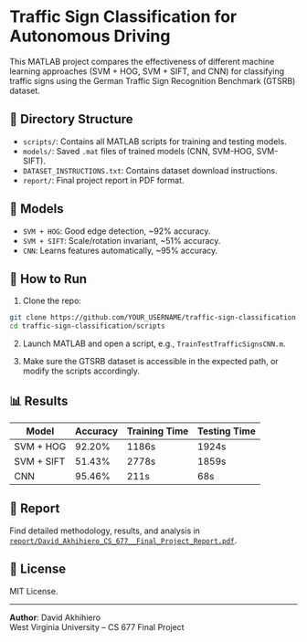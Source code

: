 # Traffic Sign Classification for Autonomous Driving

This MATLAB project compares the effectiveness of different machine learning approaches (SVM + HOG, SVM + SIFT, and CNN) for classifying traffic signs using the German Traffic Sign Recognition Benchmark (GTSRB) dataset.

## 📁 Directory Structure

- `scripts/`: Contains all MATLAB scripts for training and testing models.
- `models/`: Saved `.mat` files of trained models (CNN, SVM-HOG, SVM-SIFT).
- `DATASET_INSTRUCTIONS.txt`: Contains dataset download instructions.
- `report/`: Final project report in PDF format.

## 🧠 Models

- `SVM + HOG`: Good edge detection, ~92% accuracy.
- `SVM + SIFT`: Scale/rotation invariant, ~51% accuracy.
- `CNN`: Learns features automatically, ~95% accuracy.

## 🚀 How to Run

1. Clone the repo:

```bash
git clone https://github.com/YOUR_USERNAME/traffic-sign-classification.git
cd traffic-sign-classification/scripts
```

2. Launch MATLAB and open a script, e.g., `TrainTestTrafficSignsCNN.m`.

3. Make sure the GTSRB dataset is accessible in the expected path, or modify the scripts accordingly.

## 📊 Results

| Model         | Accuracy | Training Time | Testing Time |
|---------------|----------|---------------|---------------|
| SVM + HOG     | 92.20%   | 1186s         | 1924s         |
| SVM + SIFT    | 51.43%   | 2778s         | 1859s         |
| CNN           | 95.46%   | 211s          | 68s           |

## 📄 Report

Find detailed methodology, results, and analysis in [`report/David_Akhihiero_CS_677__Final_Project_Report.pdf`](./report/David_Akhihiero_CS_677__Final_Project_Report.pdf).

## 🧾 License

MIT License.

---

**Author**: David Akhihiero  
West Virginia University – CS 677 Final Project  
